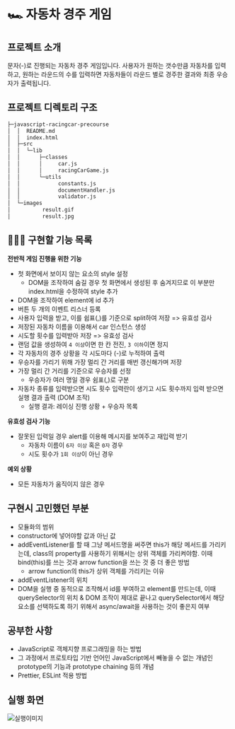 # 🏎️ 자동차 경주 게임

## 프로젝트 소개

문자(-)로 진행되는 자동차 경주 게임입니다. 사용자가 원하는 갯수만큼 자동차를 입력하고, 원하는 라운드의 수를 입력하면 자동차들이 라운드 별로 경주한 결과와 최종 우승자가 출력됩니다.

## 프로젝트 디렉토리 구조

```sh
├─javascript-racingcar-precourse
│  │  README.md
│  │  index.html
│  ├─src
│  │  └─lib
│  │      ├─classes
│  │      │     car.js
│  │      │     racingCarGame.js
│  │      └─utils
│  │            constants.js
│  │            documentHandler.js
│  │            validator.js
│  └─images
│          result.gif
│          result.jpg
```

## 👩🏻‍💻 구현할 기능 목록

**전반적 게임 진행을 위한 기능**

- 첫 화면에서 보이지 않는 요소의 style 설정
  - DOM을 조작하여 숨길 경우 첫 화면에서 생성된 후 숨겨지므로 이 부분만 index.html을 수정하여 style 추가
- DOM을 조작하여 element에 id 추가
- 버튼 두 개의 이벤트 리스너 등록
- 사용자 입력을 받고, 이를 쉼표(,)를 기준으로 split하여 저장 => 유효성 검사
- 저장된 자동차 이름을 이용해서 car 인스턴스 생성
- 시도할 횟수를 입력받아 저장 => 유효성 검사
- 랜덤 값을 생성하여 `4 이상`이면 한 칸 전진, `3 이하`이면 정지
- 각 자동차의 경주 상황을 각 시도마다 (-)로 누적하여 출력
- 우승자를 가리기 위해 가장 멀리 간 거리를 매번 갱신해가며 저장
- 가장 멀리 간 거리를 기준으로 우승자를 선정
  - 우승자가 여러 명일 경우 쉼표(,)로 구분
- 자동차 종류를 입력받으면 시도 횟수 입력란이 생기고 시도 횟수까지 입력 받으면 실행 결과 출력 (DOM 조작)
  - 실행 결과: 레이싱 진행 상황 + 우승자 목록

**유효성 검사 기능**

- 잘못된 입력일 경우 alert를 이용해 메시지를 보여주고 재입력 받기
  - 자동차 이름이 `6자 이상` 혹은 `0자` 경우
  - 시도 횟수가 `1회 이상`이 아닌 경우

**예외 상황**

- 모든 자동차가 움직이지 않은 경우

## 구현시 고민했던 부분

- 모듈화의 범위
- constructor에 넣어야할 값과 아닌 값
- addEventListener를 할 때 그냥 메서드명을 써주면 this가 해당 메서드를 가리키는데, class의 property를 사용하기 위해서는 상위 객체를 가리켜야함. 이때 bind(this)를 쓰는 것과 arrow function을 쓰는 것 중 더 좋은 방법
  - arrow function의 this가 상위 객체를 가리키는 이유
- addEventListener의 위치
- DOM을 실행 중 동적으로 조작해서 id를 부여하고 element를 만드는데, 이때 querySelector의 위치 & DOM 조작이 제대로 끝나고 querySelector에서 해당 요소를 선택하도록 하기 위해서 async/await을 사용하는 것이 좋은지 여부

## 공부한 사항

- JavaScript로 객체지향 프로그래밍을 하는 방법
- 그 과정에서 프로토타입 기반 언어인 JavaScript에서 빼놓을 수 없는 개념인 prototype의 기능과 prototype chaining 등의 개념
- Prettier, ESLint 적용 방법

## 실행 화면

![실행이미지](images/result.gif)
